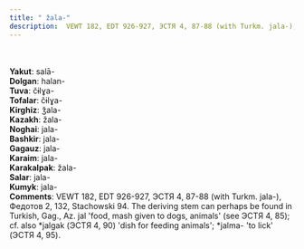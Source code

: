 ```yaml
---
title: " žala-"
description:  VEWT 182, EDT 926-927, ЭСТЯ 4, 87-88 (with Turkm. jala-), Федотов 2, 132, Stachowski 94. The deriving stem can perhaps be found in Turkish, Gag., Az. jal 'food, mash given to dogs, animals' (see ЭСТЯ 4, 85); cf. also *jalgak (ЭСТЯ 4, 90) 'dish for feeding animals'; *jalma- 'to lick' (ЭСТЯ 4, 95).
---
```

<strong></strong><br><br>
<strong>Yakut</strong>:  salā-<br>
<strong>Dolgan</strong>:  halan-<br>
<strong>Tuva</strong>:  čɨlɣa-<br>
<strong>Tofalar</strong>:  čɨlɣa-<br>
<strong>Kirghiz</strong>:  ǯala-<br>
<strong>Kazakh</strong>:  žala-<br>
<strong>Noghai</strong>:  jala-<br>
<strong>Bashkir</strong>:  jala-<br>
<strong>Gagauz</strong>:  jala-<br>
<strong>Karaim</strong>:  jala-<br>
<strong>Karakalpak</strong>:  žala-<br>
<strong>Salar</strong>:  jala-<br>
<strong>Kumyk</strong>:  jala-<br>
<strong>Comments</strong>:  VEWT 182, EDT 926-927, ЭСТЯ 4, 87-88 (with Turkm. jala-), Федотов 2, 132, Stachowski 94. The deriving stem can perhaps be found in Turkish, Gag., Az. jal 'food, mash given to dogs, animals' (see ЭСТЯ 4, 85); cf. also *jalgak (ЭСТЯ 4, 90) 'dish for feeding animals'; *jalma- 'to lick' (ЭСТЯ 4, 95).<br>


